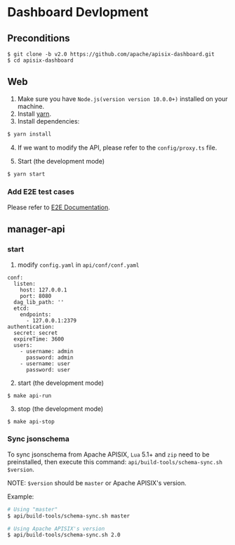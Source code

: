 <!--
#
# Licensed to the Apache Software Foundation (ASF) under one or more
# contributor license agreements.  See the NOTICE file distributed with
# this work for additional information regarding copyright ownership.
# The ASF licenses this file to You under the Apache License, Version 2.0
# (the "License"); you may not use this file except in compliance with
# the License.  You may obtain a copy of the License at
#
#     http://www.apache.org/licenses/LICENSE-2.0
#
# Unless required by applicable law or agreed to in writing, software
# distributed under the License is distributed on an "AS IS" BASIS,
# WITHOUT WARRANTIES OR CONDITIONS OF ANY KIND, either express or implied.
# See the License for the specific language governing permissions and
# limitations under the License.
#
-->

# Dashboard Devlopment

## Preconditions

```
$ git clone -b v2.0 https://github.com/apache/apisix-dashboard.git
$ cd apisix-dashboard
```

## Web

1. Make sure you have `Node.js(version version 10.0.0+)` installed on your machine.
2. Install [yarn](https://yarnpkg.com/).
3. Install dependencies:

```sh
$ yarn install
```

4. If we want to modify the API, please refer to the `config/proxy.ts` file.

5. Start (the development mode)

```sh
$ yarn start
```

### Add E2E test cases

Please refer to [E2E Documentation](../web/src/e2e/README.md).

## manager-api

### start

1. modify `config.yaml` in `api/conf/conf.yaml`

```
conf:
  listen:
    host: 127.0.0.1
    port: 8080
  dag_lib_path: ''
  etcd:
    endpoints:
      - 127.0.0.1:2379
authentication:
  secret: secret
  expireTime: 3600
  users:
    - username: admin
      password: admin
    - username: user
      password: user
```

2. start (the development mode)

```
$ make api-run
```

3. stop (the development mode)

```
$ make api-stop
```


### Sync jsonschema

To sync jsonschema from Apache APISIX, `Lua` 5.1+ and `zip` need to be preinstalled, then execute this command: `api/build-tools/schema-sync.sh $version`.

NOTE: `$version` should be `master` or Apache APISIX's version. 

Example:

```sh
# Using "master"
$ api/build-tools/schema-sync.sh master

# Using Apache APISIX's version
$ api/build-tools/schema-sync.sh 2.0
```
